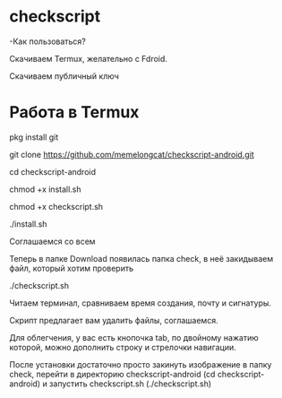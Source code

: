 # checkscript
-Как пользоваться?

Скачиваем Termux, желательно с Fdroid.

Скачиваем публичный ключ

# Работа в Termux

pkg install git

git clone https://github.com/memelongcat/checkscript-android.git

cd checkscript-android

chmod +x install.sh

chmod +x checkscript.sh

./install.sh

Соглашаемся со всем

Теперь в папке Download появилась папка check, в неё закидываем файл, который хотим проверить

./checkscript.sh

Читаем терминал, сравниваем время создания, почту и сигнатуры.

Скрипт предлагает вам удалить файлы, соглашаемся.

Для облегчения, у вас есть кнопочка tab, по двойному нажатию которой, можно дополнить строку и стрелочки навигации.

После установки достаточно просто закинуть изображение в папку check, перейти в директорию checkscript-android (cd checkscript-android) и запустить checkscript.sh (./checkscript.sh)
